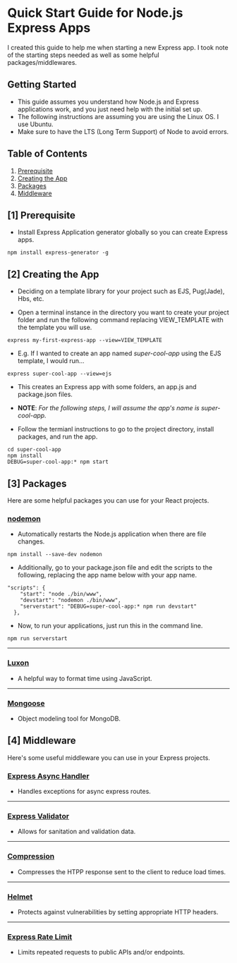 # Quick Start Guide for Node.js Express Apps

I created this guide to help me when starting a new Express app. I took note of the starting steps needed as well as some helpful packages/middlewares.

## Getting Started

- This guide assumes you understand how Node.js and Express applications work, and you just need help with the initial set up.
- The following instructions are assuming you are using the Linux OS. I use Ubuntu.
- Make sure to have the LTS (Long Term Support) of Node to avoid errors.

## Table of Contents

1. [Prerequisite](#1-prerequisite)
2. [Creating the App](#2-creating-the-app)
3. [Packages](#3-packages)
4. [Middleware](#4-middleware)

## [1] Prerequisite

- Install Express Application generator globally so you can create Express apps.

```
npm install express-generator -g
```

## [2] Creating the App

- Deciding on a template library for your project such as EJS, Pug(Jade), Hbs, etc.

- Open a terminal instance in the directory you want to create your project folder and run the following command replacing VIEW_TEMPLATE with the template you will use.

```
express my-first-express-app --view=VIEW_TEMPLATE
```

- E.g. If I wanted to create an app named _super-cool-app_ using the EJS template, I would run...

```
express super-cool-app --view=ejs
```

- This creates an Express app with some folders, an app.js and package.json files.

- **NOTE**: _For the following steps, I will assume the app's name is *super-cool-app*._

- Follow the termianl instructions to go to the project directory, install packages, and run the app.

```
cd super-cool-app
npm install
DEBUG=super-cool-app:* npm start
```

## [3] Packages

Here are some helpful packages you can use for your React projects.

### [nodemon](https://www.npmjs.com/package/nodemon)

- Automatically restarts the Node.js application when there are file changes.

```
npm install --save-dev nodemon
```

- Additionally, go to your package.json file and edit the scripts to the following, replacing the app name below with your app name.

```
"scripts": {
    "start": "node ./bin/www",
    "devstart": "nodemon ./bin/www",
    "serverstart": "DEBUG=super-cool-app:* npm run devstart"
  },
```

- Now, to run your applications, just run this in the command line.

```
npm run serverstart
```

---

### [Luxon](moment.github.io/luxon/#/)

- A helpful way to format time using JavaScript.

---

### [Mongoose](https://mongoosejs.com/docs/)

- Object modeling tool for MongoDB.

## [4] Middleware

Here's some useful middleware you can use in your Express projects.

### [Express Async Handler](https://www.npmjs.com/package/express-async-handler)

- Handles exceptions for async express routes.

---

### [Express Validator](https://www.npmjs.com/package/express-async-handler)

- Allows for sanitation and validation data.

---

### [Compression](https://www.npmjs.com/package/compression)

- Compresses the HTPP response sent to the client to reduce load times.

---

### [Helmet](https://www.npmjs.com/package/helmet)

- Protects against vulnerabilities by setting appropriate HTTP headers.

---

### [Express Rate Limit](https://www.npmjs.com/package/express-rate-limit)

- Limits repeated requests to public APIs and/or endpoints.
